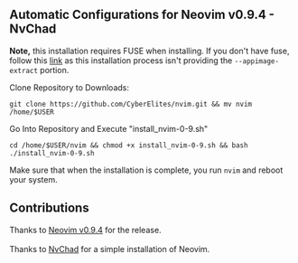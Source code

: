 ## Automatic Configurations for Neovim v0.9.4 - NvChad

**Note,** this installation requires FUSE when installing. If you don't have fuse, follow this <a href="https://github.com/neovim/neovim/releases/tag/v0.9.4">link</a> as this installation process isn't providing the `--appimage-extract` portion.

Clone Repository to Downloads:
```
git clone https://github.com/CyberElites/nvim.git && mv nvim /home/$USER
```

Go Into Repository and Execute "install_nvim-0-9.sh"
```
cd /home/$USER/nvim && chmod +x install_nvim-0-9.sh && bash ./install_nvim-0-9.sh
```

Make sure that when the installation is complete, you run `nvim` and reboot your system.

## Contributions
Thanks to <a href="https://github.com/neovim/neovim/releases/tag/v0.9.4">Neovim v0.9.4</a> for the release.
<br>
<br>
Thanks to <a href="https://nvchad.com/docs/quickstart/install">NvChad</a> for a simple installation of Neovim.
